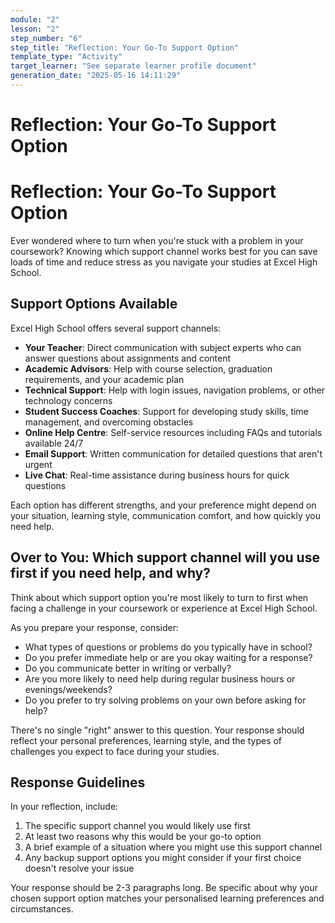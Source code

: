 ```yaml
---
module: "2"
lesson: "2"
step_number: "6"
step_title: "Reflection: Your Go-To Support Option"
template_type: "Activity"
target_learner: "See separate learner profile document"
generation_date: "2025-05-16 14:11:29"
---
```


# Reflection: Your Go-To Support Option

# Reflection: Your Go-To Support Option

Ever wondered where to turn when you're stuck with a problem in your coursework? Knowing which support channel works best for you can save loads of time and reduce stress as you navigate your studies at Excel High School.

## Support Options Available

Excel High School offers several support channels:

- **Your Teacher**: Direct communication with subject experts who can answer questions about assignments and content
- **Academic Advisors**: Help with course selection, graduation requirements, and your academic plan
- **Technical Support**: Help with login issues, navigation problems, or other technology concerns
- **Student Success Coaches**: Support for developing study skills, time management, and overcoming obstacles
- **Online Help Centre**: Self-service resources including FAQs and tutorials available 24/7
- **Email Support**: Written communication for detailed questions that aren't urgent
- **Live Chat**: Real-time assistance during business hours for quick questions

Each option has different strengths, and your preference might depend on your situation, learning style, communication comfort, and how quickly you need help.

## Over to You: Which support channel will you use first if you need help, and why?

Think about which support option you're most likely to turn to first when facing a challenge in your coursework or experience at Excel High School. 

As you prepare your response, consider:

- What types of questions or problems do you typically have in school?
- Do you prefer immediate help or are you okay waiting for a response?
- Do you communicate better in writing or verbally?
- Are you more likely to need help during regular business hours or evenings/weekends?
- Do you prefer to try solving problems on your own before asking for help?

There's no single "right" answer to this question. Your response should reflect your personal preferences, learning style, and the types of challenges you expect to face during your studies.

## Response Guidelines

In your reflection, include:
1. The specific support channel you would likely use first
2. At least two reasons why this would be your go-to option
3. A brief example of a situation where you might use this support channel
4. Any backup support options you might consider if your first choice doesn't resolve your issue

Your response should be 2-3 paragraphs long. Be specific about why your chosen support option matches your personalised learning preferences and circumstances.